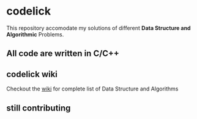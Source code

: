 # codelick
This repository accomodate my solutions of different **Data Structure and Algorithmic** Problems.

## All code are written in C/C++

## codelick wiki
Checkout the [wiki](https://github.com/ayushagg31/codelick/wiki) for complete list of Data Structure and Algorithms


## **still contributing**
